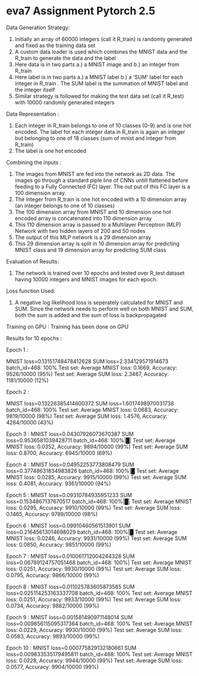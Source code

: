 # eva7 Assignment Pytorch 2.5

Data Generation Strategy: 
1. Initially an array of 60000 integers (call it R_train) is randomly generated and fixed as the training data set
2. A custom data loader is used which combines the MNIST data and the R_train to generate the data and the label
3. Here data is in two parts a.) a MNIST image and b.) an integer from R_train
4. Here label is in two parts a.) a MNIST label b.) a 'SUM' label for each integer in R_train . The SUM label is the summation of MNIST label and the integer itself
5. Similar strategy is followed for making the test data set (call it R_test) with 10000 randomly generated integers

Data Representation :
1. Each integer in R_train belongs to one of 10 classes (0-9) and is one hot encoded. The label for each integer data in R_train is again an integer but belonging to one of 18 classes (sum of mnist and integer from R_train)
2. The label is one hot encoded

Combining the inputs : 
1. The images from MNIST are fed into the network as 2D data. The images go through a standard piple line of CNNs untill flattened before feeding to a Fully Connected (FC) layer. The out put of this FC layer is a 100 dimension array.
2. The integer from R_train is one hot encoded with a 10 dimension array (an integer belongs to one of 10 classes)
3. The 100 dimension array from MNIST and 10 dimension one hot encoded array is concatenated into 110 dimension array
4. This 110 dimension array is passed to a Multilayer Perceptron (MLP) Network with two hidden layers of 200 and 50 nodes
5. The output of this MLP network is a 29 dimension array
6. This 29 dimension array is split in 10 dimension array for predicting MNIST class and 19 dimension array for predicting SUM class

Evaluation of Results:
1. The network is trained over 10 epochs and tested over R_test dataset having 10000 integers and MNIST images for each epoch. 

Loss function Used:
1. A negative log likelihood loss is seperately calculated for MNIST and SUM. Since the network needs to perform well on both MNIST and SUM, both the sum is added and the sum of loss is backpropagated

Training on GPU :
Training has been done on GPU

Results for 10 epochs :

Epoch 1 :

MNIST loss=0.13151748478412628 SUM loss=2.334129571914673 batch_id=468: 100%
Test set: Average MNIST loss: 0.1669, Accuracy: 9526/10000 (95%)
Test set: Average SUM loss: 2.3467, Accuracy: 1181/10000 (12%)

Epoch 2 :

MNIST loss=0.13226385414600372 SUM loss=1.6017498970031738 batch_id=468: 100%
Test set: Average MNIST loss: 0.0683, Accuracy: 9819/10000 (98%)
Test set: Average SUM loss: 1.4576, Accuracy: 4284/10000 (43%)

Epoch 3 :
MNIST loss=0.04307926073670387 SUM loss=0.9536581039428711 batch_id=468: 100%|█|
Test set: Average MNIST loss: 0.0352, Accuracy: 9894/10000 (99%)
Test set: Average SUM loss: 0.8700, Accuracy: 6945/10000 (69%)

Epoch 4 :
MNIST loss=0.04952253773808479 SUM loss=0.37748631834983826 batch_id=468: 100%|█
Test set: Average MNIST loss: 0.0285, Accuracy: 9915/10000 (99%)
Test set: Average SUM loss: 0.4081, Accuracy: 9361/10000 (94%)

Epoch 5 :
MNIST loss=0.09310784935951233 SUM loss=0.1534867137670517 batch_id=468: 100%|█|
Test set: Average MNIST loss: 0.0295, Accuracy: 9910/10000 (99%)
Test set: Average SUM loss: 0.1465, Accuracy: 9789/10000 (98%)

Epoch 6 :
MNIST loss=0.09910460561513901 SUM loss=0.21645613014698029 batch_id=468: 100%|█
Test set: Average MNIST loss: 0.0246, Accuracy: 9931/10000 (99%)
Test set: Average SUM loss: 0.0850, Accuracy: 9851/10000 (99%)

Epoch 7 :
MNIST loss=0.010061712004244328 SUM loss=0.06789124757051468 batch_id=468: 100%|
Test set: Average MNIST loss: 0.0251, Accuracy: 9930/10000 (99%)
Test set: Average SUM loss: 0.0795, Accuracy: 9866/10000 (99%)

Epoch 8 :
MNIST loss=0.011025783605873585 SUM loss=0.025114253163337708 batch_id=468: 100%
Test set: Average MNIST loss: 0.0251, Accuracy: 9933/10000 (99%)
Test set: Average SUM loss: 0.0734, Accuracy: 9882/10000 (99%)

Epoch 9 :
MNIST loss=0.001581490971148014 SUM loss=0.009856115095317364 batch_id=468: 100%
Test set: Average MNIST loss: 0.0229, Accuracy: 9930/10000 (99%)
Test set: Average SUM loss: 0.0583, Accuracy: 9893/10000 (99%)

Epoch 10 :
MNIST loss=0.000775829132180661 SUM loss=0.009833535179495811 batch_id=468: 100%
Test set: Average MNIST loss: 0.0228, Accuracy: 9944/10000 (99%)
Test set: Average SUM loss: 0.0577, Accuracy: 9904/10000 (99%)
